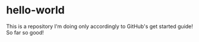 # hello-world
This is a repository I'm doing only accordingly to GitHub's get started guide! So far so good!
